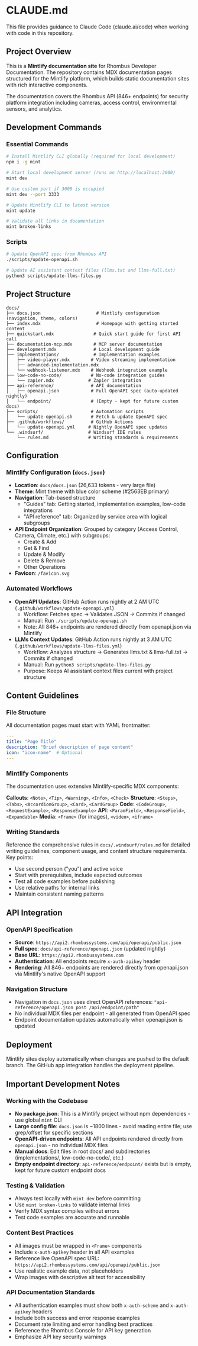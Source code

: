 # CLAUDE.md

This file provides guidance to Claude Code (claude.ai/code) when working with code in this repository.

## Project Overview

This is a **Mintlify documentation site** for Rhombus Developer Documentation. The repository contains MDX documentation pages structured for the Mintlify platform, which builds static documentation sites with rich interactive components.

The documentation covers the Rhombus API (846+ endpoints) for security platform integration including cameras, access control, environmental sensors, and analytics.

## Development Commands

### Essential Commands
```bash
# Install Mintlify CLI globally (required for local development)
npm i -g mint

# Start local development server (runs on http://localhost:3000)
mint dev

# Use custom port if 3000 is occupied
mint dev --port 3333

# Update Mintlify CLI to latest version
mint update

# Validate all links in documentation
mint broken-links
```

### Scripts
```bash
# Update OpenAPI spec from Rhombus API
./scripts/update-openapi.sh

# Update AI assistant context files (llms.txt and llms-full.txt)
python3 scripts/update-llms-files.py
```

## Project Structure

```
docs/
├── docs.json                     # Mintlify configuration (navigation, theme, colors)
├── index.mdx                     # Homepage with getting started content
├── quickstart.mdx               # Quick start guide for first API call
├── documentation-mcp.mdx        # MCP server documentation
├── development.mdx              # Local development guide
├── implementations/             # Implementation examples
│   ├── video-player.mdx        # Video streaming implementation
│   ├── advanced-implementation.mdx
│   └── webhook-listener.mdx    # Webhook integration example
├── low-code-no-code/           # No-code integration guides
│   └── zapier.mdx             # Zapier integration
├── api-reference/              # API documentation
│   ├── openapi.json            # Full OpenAPI spec (auto-updated nightly)
│   └── endpoint/               # (Empty - kept for future custom docs)
├── scripts/                    # Automation scripts
│   └── update-openapi.sh       # Fetch & update OpenAPI spec
├── .github/workflows/          # GitHub Actions
│   └── update-openapi.yml     # Nightly OpenAPI spec updates
└── .windsurf/                 # Windsurf IDE rules
    └── rules.md               # Writing standards & requirements
```

## Configuration

### Mintlify Configuration (`docs.json`)
- **Location**: `docs/docs.json` (26,633 tokens - very large file)
- **Theme**: Mint theme with blue color scheme (#2563EB primary)
- **Navigation**: Tab-based structure
  - "Guides" tab: Getting started, implementation examples, low-code integrations
  - "API reference" tab: Organized by service area with logical subgroups
- **API Endpoint Organization**: Grouped by category (Access Control, Camera, Climate, etc.) with subgroups:
  - Create & Add
  - Get & Find
  - Update & Modify
  - Delete & Remove
  - Other Operations
- **Favicon**: `/favicon.svg`

### Automated Workflows
- **OpenAPI Updates**: GitHub Action runs nightly at 2 AM UTC (`.github/workflows/update-openapi.yml`)
  - Workflow: Fetches spec → Validates JSON → Commits if changed
  - Manual: Run `./scripts/update-openapi.sh`
  - Note: All 846+ endpoints are rendered directly from openapi.json via Mintlify
- **LLMs Context Updates**: GitHub Action runs nightly at 3 AM UTC (`.github/workflows/update-llms-files.yml`)
  - Workflow: Analyzes structure → Generates llms.txt & llms-full.txt → Commits if changed
  - Manual: Run `python3 scripts/update-llms-files.py`
  - Purpose: Keeps AI assistant context files current with project structure

## Content Guidelines

### File Structure
All documentation pages must start with YAML frontmatter:
```yaml
---
title: "Page Title"
description: "Brief description of page content"
icon: "icon-name"  # Optional
---
```

### Mintlify Components
The documentation uses extensive Mintlify-specific MDX components:

**Callouts**: `<Note>`, `<Tip>`, `<Warning>`, `<Info>`, `<Check>`
**Structure**: `<Steps>`, `<Tabs>`, `<AccordionGroup>`, `<Card>`, `<CardGroup>`
**Code**: `<CodeGroup>`, `<RequestExample>`, `<ResponseExample>`
**API**: `<ParamField>`, `<ResponseField>`, `<Expandable>`
**Media**: `<Frame>` (for images), `<video>`, `<iframe>`

### Writing Standards
Reference the comprehensive rules in `docs/.windsurf/rules.md` for detailed writing guidelines, component usage, and content structure requirements. Key points:
- Use second person ("you") and active voice
- Start with prerequisites, include expected outcomes
- Test all code examples before publishing
- Use relative paths for internal links
- Maintain consistent naming patterns

## API Integration

### OpenAPI Specification
- **Source**: `https://api2.rhombussystems.com/api/openapi/public.json`
- **Full spec**: `docs/api-reference/openapi.json` (updated nightly)
- **Base URL**: `https://api2.rhombussystems.com`
- **Authentication**: All endpoints require `x-auth-apikey` header
- **Rendering**: All 846+ endpoints are rendered directly from openapi.json via Mintlify's native OpenAPI support

### Navigation Structure
- Navigation in `docs.json` uses direct OpenAPI references: `"api-reference/openapi.json post /api/endpoint/path"`
- No individual MDX files per endpoint - all generated from OpenAPI spec
- Endpoint documentation updates automatically when openapi.json is updated

## Deployment

Mintlify sites deploy automatically when changes are pushed to the default branch. The GitHub app integration handles the deployment pipeline.

## Important Development Notes

### Working with the Codebase
- **No package.json**: This is a Mintlify project without npm dependencies - use global `mint` CLI
- **Large config file**: `docs.json` is ~1800 lines - avoid reading entire file; use grep/offset for specific sections
- **OpenAPI-driven endpoints**: All API endpoints rendered directly from `openapi.json` - no individual MDX files
- **Manual docs**: Edit files in root docs/ and subdirectories (implementations/, low-code-no-code/, etc.)
- **Empty endpoint directory**: `api-reference/endpoint/` exists but is empty, kept for future custom endpoint docs

### Testing & Validation
- Always test locally with `mint dev` before committing
- Use `mint broken-links` to validate internal links
- Verify MDX syntax compiles without errors
- Test code examples are accurate and runnable

### Content Best Practices
- All images must be wrapped in `<Frame>` components
- Include `x-auth-apikey` header in all API examples
- Reference live OpenAPI spec URL: `https://api2.rhombussystems.com/api/openapi/public.json`
- Use realistic example data, not placeholders
- Wrap images with descriptive alt text for accessibility

### API Documentation Standards
- All authentication examples must show both `x-auth-scheme` and `x-auth-apikey` headers
- Include both success and error response examples
- Document rate limiting and error handling best practices
- Reference the Rhombus Console for API key generation
- Emphasize API key security warnings
